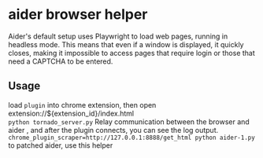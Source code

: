 # aider browser helper
Aider's default setup uses Playwright to load web pages, running in headless mode. This means that even if a window is displayed, it quickly closes, making it impossible to access pages that require login or those that need a CAPTCHA to be entered.


## Usage 
load `plugin` into chrome extension, then open extension://${extension_id}/index.html   
`python tornado_server.py` Relay communication between the browser and aider , and after the plugin connects, you can see the log output.  
`chrome_plugin_scraper=http://127.0.0.1:8888/get_html python aider-1.py` to patched aider, use this helper   


